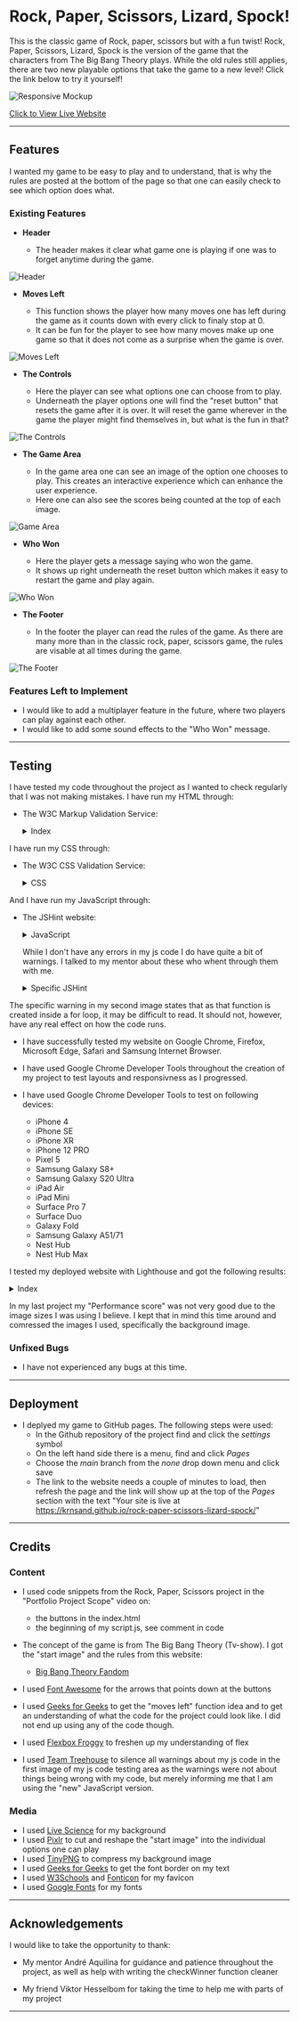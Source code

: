 # Rock, Paper, Scissors, Lizard, Spock!

This is the classic game of Rock, paper, scissors but with a fun twist! Rock, Paper, Scissors, Lizard, Spock is the version of the game that the characters from The Big Bang Theory plays. While the old rules still applies, there are two new playable options that take the game to a new level! Click the link below to try it yourself!

![Responsive Mockup](https://github.com/Krnsand/rock-paper-scissors-lizard-spock/blob/main/assets/images/readme_images/am_i_responsive.png)

[Click to View Live Website](https://krnsand.github.io/rock-paper-scissors-lizard-spock/)

--- 

## Features 

I wanted my game to be easy to play and to understand, that is why the rules are posted at the bottom of the page so that one can easily check to see which option does what.

### Existing Features

- __Header__

  - The header makes it clear what game one is playing if one was to forget anytime during the game. 

![Header](https://github.com/Krnsand/rock-paper-scissors-lizard-spock/blob/main/assets/images/readme_images/heading.png)

- __Moves Left__

  - This function shows the player how many moves one has left during the game as it counts down with every click to finaly stop at 0.  
  - It can be fun for the player to see how many moves make up one game so that it does not come as a surprise when the game is over.

![Moves Left](https://github.com/Krnsand/rock-paper-scissors-lizard-spock/blob/main/assets/images/readme_images/moves_left.png)

- __The Controls__

  - Here the player can see what options one can choose from to play. 
  - Underneath the player options one will find the "reset button" that resets the game after it is over. It will reset the game wherever in the game the player might find themselves in, but what is the fun in that?

![The Controls](https://github.com/Krnsand/rock-paper-scissors-lizard-spock/blob/main/assets/images/readme_images/controls.png)

- __The Game Area__ 

  - In the game area one can see an image of the option one chooses to play. This creates an interactive experience which can enhance the user experience.
  - Here one can also see the scores being counted at the top of each image.

![Game Area](https://github.com/Krnsand/rock-paper-scissors-lizard-spock/blob/main/assets/images/readme_images/game_area.png)

- __Who Won__

  - Here the player gets a message saying who won the game. 
  - It shows up right underneath the reset button which makes it easy to restart the game and play again. 

![Who Won](https://github.com/Krnsand/rock-paper-scissors-lizard-spock/blob/main/assets/images/readme_images/who_won.png)

- __The Footer__

  - In the footer the player can read the rules of the game. As there are many more than in the classic rock, paper, scissors game, the rules are visable at all times during the game. 

![The Footer](https://github.com/Krnsand/rock-paper-scissors-lizard-spock/blob/main/assets/images/readme_images/rules.png)

### Features Left to Implement

- I would like to add a multiplayer feature in the future, where two players can play against each other.
- I would like to add some sound effects to the "Who Won" message.

---

## Testing 

I have tested my code throughout the project as I wanted to check regularly that I was not making mistakes. I have run my HTML through:

- The W3C Markup Validation Service: 

  <details><summary>Index</summary>
  <img src="https://github.com/Krnsand/rock-paper-scissors-lizard-spock/blob/main/assets/images/readme_images/index_check.png">
  </details>

I have run my CSS through: 

- The W3C CSS Validation Service:

  <details><summary>CSS</summary>
  <img src="https://github.com/Krnsand/rock-paper-scissors-lizard-spock/blob/main/assets/images/readme_images/css_check.png">
  </details>

And I have run my JavaScript through: 

- The JSHint website:

  <details><summary>JavaScript</summary>
  <img src="https://github.com/Krnsand/rock-paper-scissors-lizard-spock/blob/main/assets/images/readme_images/jshint.png">
  </details>

  While I don't have any errors in my js code I do have quite a bit of warnings. I talked to my mentor about these who whent through them with me.

  <details><summary>Specific JSHint</summary>
  <img src="https://github.com/Krnsand/rock-paper-scissors-lizard-spock/blob/main/assets/images/readme_images/specific_jshint.png">
  </details>

The specific warning in my second image states that as that function is created inside a for loop, it may be difficult to read. It should not, however, have any real effect on how the code runs.  

- I have successfully tested my website on Google Chrome, Firefox, Microsoft Edge, Safari and Samsung Internet Browser.
- I have used Google Chrome Developer Tools throughout the creation of my project to test layouts and responsivness as I progressed.
- I have used Google Chrome Developer Tools to test on following devices:

  - iPhone 4
  - iPhone SE
  - iPhone XR
  - iPhone 12 PRO
  - Pixel 5
  - Samsung Galaxy S8+
  - Samsung Galaxy S20 Ultra
  - iPad Air
  - iPad Mini
  - Surface Pro 7
  - Surface Duo
  - Galaxy Fold
  - Samsung Galaxy A51/71
  - Nest Hub
  - Nest Hub Max

I tested my deployed website with Lighthouse and got the following results:

<details><summary>Index</summary>
  <img src="https://github.com/Krnsand/rock-paper-scissors-lizard-spock/blob/main/assets/images/readme_images/lighthouse.png">
  </details>

In my last project my "Performance score" was not very good due to the image sizes I was using I believe. I kept that in mind this time around and comressed the images I used, specifically the background image.

### Unfixed Bugs

- I have not experienced any bugs at this time. 

---

## Deployment

- I deplyed my game to GitHub pages. The following steps were used: 
  - In the Github repository of the project find and click the <em>settings</em> symbol  
  - On the left hand side there is a menu, find and click <em>Pages</em>
  - Choose the <em>main</em> branch from the <em>none</em> drop down menu and click save
  - The link to the website needs a couple of minutes to load, then refresh the page and the link will show up at the top of the <em>Pages</em> section with the text "Your site is live at https://krnsand.github.io/rock-paper-scissors-lizard-spock/" 

---

## Credits 

### Content 

- I used code snippets from the Rock, Paper, Scissors project in the "Portfolio Project Scope" video on: 
   - the buttons in the index.html
   - the beginning of my script.js, see comment in code

- The concept of the game is from The Big Bang Theory (Tv-show). I got the "start image" and the rules from this website: 

    - [Big Bang Theory Fandom](https://bigbangtheory.fandom.com/wiki/Rock,_Paper,_Scissors,_Lizard,_Spock) 


- I used [Font Awesome](https://fontawesome.com/) for the arrows that points down at the buttons
- I used [Geeks for Geeks](https://www.geeksforgeeks.org/rock-paper-and-scissor-game-using-javascript/?tab=article) to get the "moves left" function idea and to get an understanding of what the code for the project could look like. I did not end up using any of the code though.
- I used [Flexbox Froggy](https://flexboxfroggy.com/) to freshen up my understanding of flex
- I used [Team Treehouse](https://teamtreehouse.com/community/why-does-jshint-give-me-these-warnings-about-es6) to silence all warnings about my js code in the first image of my js code testing area as the warnings were not about things being wrong with my code, but merely informing me that I am using the "new" JavaScript version.
 
### Media

- I used [Live Science](https://www.livescience.com/37206-atom-definition.html) for my background
- I used [Pixlr](https://pixlr.com/se/e/#home) to cut and reshape the "start image" into the individual options one can play
- I used [TinyPNG](https://tinypng.com/) to compress my background image
- I used [Geeks for Geeks](https://www.geeksforgeeks.org/css-font-border/) to get the font border on my text
- I used [W3Schools](https://www.w3schools.com/html/html_favicon.asp) and [Fonticon](https://gauger.io/fonticon/) for my favicon
- I used [Google Fonts](https://fonts.google.com/) for my fonts

---

## Acknowledgements

I would like to take the opportunity to thank:

- My mentor André Aquilina for guidance and patience throughout the project, as well as help with writing the checkWinner function cleaner

- My friend Viktor Hesselbom for taking the time to help me with parts of my project


---